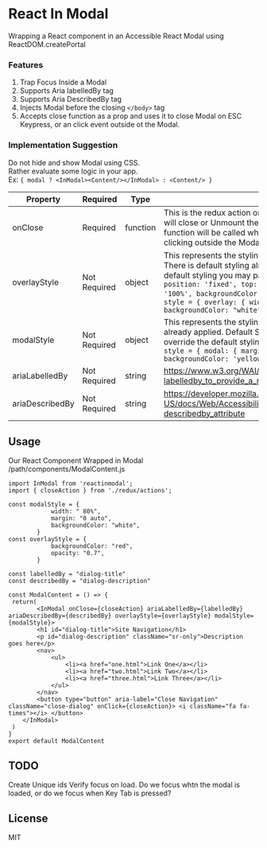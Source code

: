 # React In Modal 

Wrapping a React component in an Accessible React Modal using ReactDOM.createPortal

### Features
1. Trap Focus Inside a Modal  
2. Supports Aria labelledBy tag
3. Supports Aria DescribedBy tag
4. Injects Modal before the closing ```</body>``` tag
5. Accepts close function as a prop and uses it to close Modal on ESC Keypress, or an click event outside ot the Modal.

### Implementation Suggestion
Do not hide and show Modal using CSS.   
Rather evaluate some logic in your app.      
Ex: ```{ modal ? <InModal><Content/></InModal> : <Content/> }```


| Property        | Required     | Type     | Description                                                                                                                                                                                                                                                                                                                                                                                                                    |
|-----------------|--------------|----------|--------------------------------------------------------------------------------------------------------------------------------------------------------------------------------------------------------------------------------------------------------------------------------------------------------------------------------------------------------------------------------------------------------------------------------|
| onClose         | Required     | function | This is the redux action or regular function in your application that will close or Unmount the Modal. Once the Modal is rendered this function will be called when pressing the ECS Key or simply clicking outside the Modal.                                                                                                                                                                                                 |
| overlayStyle    | Not Required | object   | This represents the styling of the dimmed out area of the page.  There is default styling already applied. If you wish to override the default styling you may pass in this object.  Default Style : ```{ position: 'fixed', top: 0, left: 0, width: '100%', height: '100%', backgroundColor: 'rgba(0,0,0,0.7)'} ``` Override Example: ```style = { overlay: { width: " 80%" ,margin: "0 auto", backgroundColor: "white"} }``` |
| modalStyle      | Not Required | object   | This represents the styling of the modal.  There is default styling already applied. Default Style: ```{ margin: '0 auto' }``` If you wish to override the default styling you may pass in this object.  Example: ```style = { modal: { margin: '25px auto', width: " 80%", backgroundColor: 'yellow'} }```                                                                                                                    |
| ariaLabelledBy  | Not Required | string   | https://www.w3.org/WAI/GL/wiki/Using_aria-labelledby_to_provide_a_name_for_user_interface_controls                                                                                                                                                                                                                                                                                                                             |
| ariaDescribedBy | Not Required | string   | https://developer.mozilla.org/en-US/docs/Web/Accessibility/ARIA/ARIA_Techniques/Using_the_aria-describedby_attribute                                                                                                                                                                                                                                                                                                           |                                                                                                                             |
## Usage

Our React Component Wrapped in Modal
/path/components/ModalContent.js

```
import InModal from 'reactinmodal';
import { closeAction } from './redux/actions';

const modalStyle = {
            width: " 80%",
            margin: "0 auto",
            backgroundColor: "white",
        }
const overlayStyle = {
            backgroundColor: "red",
            opacity: "0.7",
        }        
    
const labelledBy = "dialog-title"
const describedBy = "dialog-description"

const ModalContent = () => {
 return(
        <InModal onClose={closeAction} ariaLabelledBy={labelledBy} ariaDescribedBy={describedBy} overlayStyle={overlayStyle} modalStyle={modalStyle}>
        <h1 id="dialog-title">Site Navigation</h1>
        <p id="dialog-description" className="sr-only">Description goes here</p>
        <nav>
            <ul>
                <li><a href="one.html">Link One</a></li>
                <li><a href="two.html">Link Two</a></li>
                <li><a href="three.html">Link Three</a></li>
            </ul>
        </nav>
        <button type="button" aria-label="Close Navigation" className="close-dialog" onClick={closeAction}> <i className="fa fa-times"></i> </button>
    </InModal>
 )
}
export default ModalContent
```


## TODO

Create Unique ids
Verify focus on load. Do we focus whtn the modal is loaded, or do we focus when Key Tab is pressed?

## License

MIT
